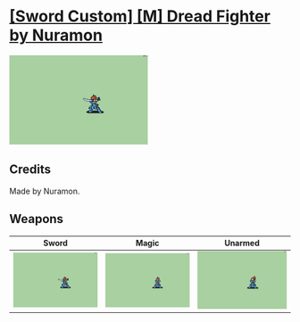 # [\[Sword Custom\] \[M\] Dread Fighter by Nuramon](./)

<img src="./1.%20Sword/Sword_000.png" alt="[Sword Custom] [M] Dread Fighter by Nuramon standing" />

## Credits

Made by Nuramon.

## Weapons


|Sword |Magic |Unarmed |
|  :---: | :---: | :---: |
| <img alt="Sword animation" src="./1.%20Sword/Sword.gif" /> | <img alt="Magic animation" src="./6.%20Magic/Magic.gif" /> | <img alt="Unarmed animation" src="./8.%20Unarmed/Unarmed.gif" /> |
